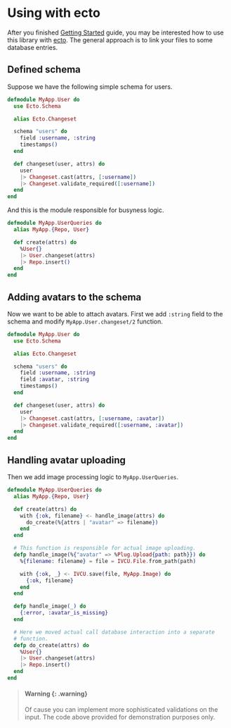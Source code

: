 # Using with ecto

After you finished [Getting Started](./getting_started.md) guide, you
may be interested how to use this library with
[ecto](https://github.com/elixir-ecto/ecto). The general approach is
to link your files to some database entries.

## Defined schema

Suppose we have the following simple schema for users.

```elixir
defmodule MyApp.User do
  use Ecto.Schema

  alias Ecto.Changeset

  schema "users" do
    field :username, :string
    timestamps()
  end

  def changeset(user, attrs) do
    user
    |> Changeset.cast(attrs, [:username])
    |> Changeset.validate_required([:username])
  end
end
```

And this is the module responsible for busyness logic.

```elixir
defmodule MyApp.UserQueries do
  alias MyApp.{Repo, User}

  def create(attrs) do
    %User{}
    |> User.changeset(attrs)
    |> Repo.insert()
  end
end
```

## Adding avatars to the schema

Now we want to be able to attach avatars. First we add `:string` field
to the schema and modify `MyApp.User.changeset/2` function.

```elixir
defmodule MyApp.User do
  use Ecto.Schema

  alias Ecto.Changeset

  schema "users" do
    field :username, :string
    field :avatar, :string
    timestamps()
  end

  def changeset(user, attrs) do
    user
    |> Changeset.cast(attrs, [:username, :avatar])
    |> Changeset.validate_required([:username, :avatar])
  end
end
```

## Handling avatar uploading

Then we add image processing logic to `MyApp.UserQueries`.

```elixir
defmodule MyApp.UserQueries do
  alias MyApp.{Repo, User}

  def create(attrs) do
    with {:ok, filename} <- handle_image(attrs) do
      do_create(%{attrs | "avatar" => filename})
    end
  end

  # This function is responsible for actual image uploading.
  defp handle_image(%{"avatar" => %Plug.Upload{path: path}}) do
    %{filename: filename} = file = IVCU.File.from_path(path)

    with {:ok, _} <- IVCU.save(file, MyApp.Image) do
      {:ok, filename}
    end
  end

  defp handle_image(_) do
    {:error, :avatar_is_missing}
  end

  # Here we moved actual call database interaction into a separate
  # function.
  defp do_create(attrs) do
    %User{}
    |> User.changeset(attrs)
    |> Repo.insert()
  end
end
```

> #### Warning {: .warning}
>
> Of cause you can implement more sophisticated validations on the
> input. The code above provided for demonstration purposes only.
